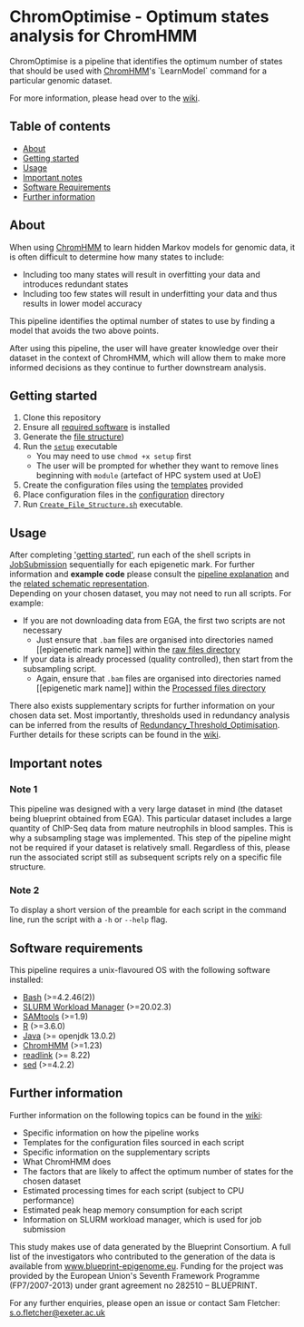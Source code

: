 # ChromOptimise - Optimum states analysis for ChromHMM

ChromOptimise is a pipeline that identifies the optimum number of states that should be used with [ChromHMM](https://compbio.mit.edu/ChromHMM/#:~:text=ChromHMM%20is%20software%20for%20learning,and%20spatial%20patterns%20of%20marks.)'s `LearnModel` command for a particular genomic dataset.

For more information, please head over to the [wiki](https://sof202.github.io/ChromOptimise/).

## Table of contents
- [About](#About)
- [Getting started](#getting-started)
- [Usage](#usage)
- [Important notes](#important-notes)
- [Software Requirements](#software-requirements)
- [Further information](#further-information)

## About
When using [ChromHMM](https://compbio.mit.edu/ChromHMM/#:~:text=ChromHMM%20is%20software%20for%20learning,and%20spatial%20patterns%20of%20marks.) to learn hidden Markov models for genomic data, it is often difficult to determine how many states to include:
- Including too many states will result in overfitting your data and introduces redundant states
- Including too few states will result in underfitting your data and thus results in lower model accuracy

This pipeline identifies the optimal number of states to use by finding a model that avoids the two above points. 

After using this pipeline, the user will have greater knowledge over their dataset in the context of ChromHMM, which will allow them to make more informed decisions as they continue to further downstream analysis.

## Getting started
1) Clone this repository
2) Ensure all [required software](#software-requirements) is installed
3) Generate the [file structure](https://sof202.github.io/ChromOptimise/ChromOptimise/Configuration-Files-Setup#data-directory-structure)) 
4) Run the [`setup`](https://github.com/sof202/ChromOptimise/blob/main/setup) executable 
    - You may need to use `chmod +x setup` first
    - The user will be prompted for whether they want to remove lines beginning with `module` (artefact of HPC system used at UoE)
5) Create the configuration files using the [templates](https://sof202.github.io/ChromOptimise/ChromOptimise/Configuration-Files-Setup) provided
6) Place configuration files in the [configuration](https://github.com/sof202/ChromOptimise/tree/main/configuration) directory
7) Run [`Create_File_Structure.sh`](https://github.com/sof202/ChromOptimise/blob/main/Create_File_Structure.sh) executable.



## Usage
After completing ['getting started'](#getting-started), run each of the shell scripts in [JobSubmission](https://github.com/sof202/ChromOptimise/tree/main/JobSubmission) sequentially for each epigenetic mark. For further information and **example code** please consult the [pipeline explanation](https://sof202.github.io/ChromOptimise/ChromOptimise/Pipeline-Explanation) and the [related schematic representation](https://github.com/sof202/ChromOptimise/blob/main/information/Optimal_States_Analysis_Pipeline.pdf).
\
Depending on your chosen dataset, you may not need to run all scripts. For example:
- If you are not downloading data from EGA, the first two scripts are not necessary 
    - Just ensure that `.bam` files are organised into directories named [[epigenetic mark name]] within the [raw files directory](https://sof202.github.io/ChromOptimise/ChromOptimise/Configuration-Files-Setup#data-directory-structure)
- If your data is already processed (quality controlled), then start from the subsampling script.
    - Again, ensure that `.bam` files are organised into directories named [[epigenetic mark name]] within the [Processed files directory](https://sof202.github.io/ChromOptimise/ChromOptimise/Configuration-Files-Setup#data-directory-structure)

There also exists supplementary scripts for further information on your chosen data set. Most importantly, thresholds used in redundancy analysis can be inferred from the results of [Redundancy_Threshold_Optimisation](https://github.com/sof202/ChromOptimise/tree/main/supplementary/Redundancy_Threshold_Optimisation). Further details for these scripts can be found in the [wiki](https://sof202.github.io/ChromOptimise/ChromOptimise/Supplementary-pipeline-explanation). 

## Important notes
### Note 1
This pipeline was designed with a very large dataset in mind (the dataset being blueprint obtained from EGA). This particular dataset includes a large quantity of ChIP-Seq data from mature neutrophils in blood samples. This is why a subsampling stage was implemented. This step of the pipeline might not be required if your dataset is relatively small. Regardless of this, please run the associated script still as subsequent scripts rely on a specific file structure.

### Note 2
To display a short version of the preamble for each script in the command line, run the script with a `-h` or `--help` flag.

## Software requirements
This pipeline requires a unix-flavoured OS with the following software installed:
- [Bash](https://www.gnu.org/software/bash/) (>=4.2.46(2))
- [SLURM Workload Manager](https://slurm.schedmd.com/overview.html) (>=20.02.3)
- [SAMtools](http://www.htslib.org) (>=1.9)
- [R](https://www.r-project.org) (>=3.6.0)
- [Java](https://www.java.com/en/) (>= openjdk 13.0.2)
- [ChromHMM](https://compbio.mit.edu/ChromHMM/#:~:text=ChromHMM%20is%20software%20for%20learning,and%20spatial%20patterns%20of%20marks.) (>=1.23)
- [readlink](https://github.com/coreutils/coreutils/tree/master) (>= 8.22)
- [sed](https://www.gnu.org/software/sed/) (>=4.2.2)

## Further information
Further information on the following topics can be found in the [wiki](https://github.com/sof202/ChromOptimise/wiki):
- Specific information on how the pipeline works
- Templates for the configuration files sourced in each script
- Specific information on the supplementary scripts
- What ChromHMM does
- The factors that are likely to affect the optimum number of states for the chosen dataset
- Estimated processing times for each script (subject to CPU performance) 
- Estimated peak heap memory consumption for each script
- Information on SLURM workload manager, which is used for job submission

This study makes use of data generated by the Blueprint Consortium. A full list of the investigators who contributed to the generation of the data is available from www.blueprint-epigenome.eu. Funding for the project was provided by the European Union's Seventh Framework Programme (FP7/2007-2013) under grant agreement no 282510 – BLUEPRINT.

For any further enquiries, please open an issue or contact Sam Fletcher:
\
s.o.fletcher@exeter.ac.uk

  
